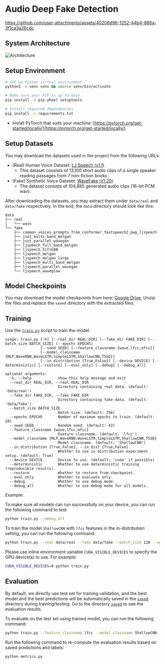 # Audio Deep Fake Detection



https://github.com/user-attachments/assets/40206d96-1252-44b4-866a-3f1ca3a26cdc



## System Architecture
![Architecture](https://github.com/user-attachments/assets/0c0b6eb5-8129-408f-9df1-e4629e9302c0)





## Setup Environment

```bash
# Set up Python virtual environment
python3 -m venv venv && source venv/bin/activate

# Make sure your PIP is up to date
pip install -U pip wheel setuptools

# Install required dependencies
pip install -r requirements.txt
```

-   Install PyTorch that suits your machine: [https://pytorch.org/get-started/locally/](https://pytorch.org/get-started/locally/)

## Setup Datasets

You may download the datasets used in the project from the following URLs:

-   (Real) Human Voice Dataset: [LJ Speech (v1.1)](https://keithito.com/LJ-Speech-Dataset/)
    -   This dataset consists of 13,100 short audio clips of a single speaker reading passages from 7 non-fiction books.
-   (Fake) Synthetic Voice Dataset: [WaveFake (v1.20)](https://zenodo.org/record/5642694)
    -   The dataset consists of 104,885 generated audio clips (16-bit PCM wav).

After downloading the datasets, you may extract them under `data/real` and `data/fake` respectively. In the end, the `data` directory should look like this:

```
data
├── real
│   └── wavs
└── fake
    ├── common_voices_prompts_from_conformer_fastspeech2_pwg_ljspeech
    ├── jsut_multi_band_melgan
    ├── jsut_parallel_wavegan
    ├── ljspeech_full_band_melgan
    ├── ljspeech_hifiGAN
    ├── ljspeech_melgan
    ├── ljspeech_melgan_large
    ├── ljspeech_multi_band_melgan
    ├── ljspeech_parallel_wavegan
    └── ljspeech_waveglow
```

## Model Checkpoints

You may download the model checkpoints from here: [Google Drive](https://drive.google.com/drive/folders/1iR2zLQjBZgxIs3gHkXh54Ulg-M6-6W4L?usp=sharing). Unzip the files and replace the `saved` directory with the extracted files.

## Training

Use the [`train.py`](train.py) script to train the model.

```
usage: train.py [-h] [--real_dir REAL_DIR] [--fake_dir FAKE_DIR] [--batch_size BATCH_SIZE] [--epochs EPOCHS]
                [--seed SEED] [--feature_classname {wave,lfcc,mfcc}]
                [--model_classname {MLP,WaveRNN,WaveLSTM,SimpleLSTM,ShallowCNN,TSSD}]
                [--in_distribution {True,False}] [--device DEVICE] [--deterministic] [--restore] [--eval_only] [--debug] [--debug_all]

optional arguments:
  -h, --help            show this help message and exit
  --real_dir REAL_DIR, --real REAL_DIR
                        Directory containing real data. (default: 'data/real')
  --fake_dir FAKE_DIR, --fake FAKE_DIR
                        Directory containing fake data. (default: 'data/fake')
  --batch_size BATCH_SIZE
                        Batch size. (default: 256)
  --epochs EPOCHS       Number of maximum epochs to train. (default: 20)
  --seed SEED           Random seed. (default: 42)
  --feature_classname {wave,lfcc,mfcc}
                        Feature classname. (default: 'lfcc')
  --model_classname {MLP,WaveRNN,WaveLSTM,SimpleLSTM,ShallowCNN,TSSD}
                        Model classname. (default: 'ShallowCNN')
  --in_distribution {True,False}, --in_dist {True,False}
                        Whether to use in distribution experiment setup. (default: True)
  --device DEVICE       Device to use. (default: 'cuda' if possible)
  --deterministic       Whether to use deterministic training (reproducible results).
  --restore             Whether to restore from checkpoint.
  --eval_only           Whether to evaluate only.
  --debug               Whether to use debug mode.
  --debug_all           Whether to use debug mode for all models.
```

Example:

To make sure all models can run successfully on your device, you can run the following command to test:

```bash
python train.py --debug_all
```

To train the model `ShallowCNN` with `lfcc` features in the in-distribution setting, you can run the following command:

```bash
python train.py --real data/real --fake data/fake --batch_size 128 --epochs 20 --seed 42 --feature_classname lfcc --model_classname ShallowCNN
```

Please use inline environment variable `CUDA_VISIBLE_DEVICES` to specify the GPU device(s) to use. For example:

```bash
CUDA_VISIBLE_DEVICES=0 python train.py
```

## Evaluation

By default, we directly use test set for training validation, and the best model and the best predictions will be automatically saved in the [`saved`](saved) directory during training/testing. Go to the directory [`saved`](saved) to see the evaluation results.

To evaluate on the test set using trained model, you can run the following command:

```bash
python train.py --feature_classname lfcc --model_classname ShallowCNN --restore --eval_only
```

Run the following command to re-compute the evaluation results based on saved predictions and labels:

```bash
python metrics.py
```


